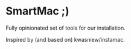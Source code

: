 SmartMac ;)
========

Fully opinionated set of tools for our installation. 

Inspired by (and based on) kwasniew/instamac.
